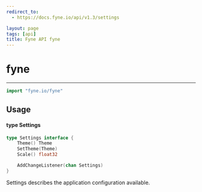 ```yaml
---
redirect_to:
  - https://docs.fyne.io/api/v1.3/settings

layout: page
tags: [api]
title: Fyne API fyne
---
```



# fyne
---
```go
import "fyne.io/fyne"
```

## Usage

#### type Settings

```go
type Settings interface {
	Theme() Theme
	SetTheme(Theme)
	Scale() float32

	AddChangeListener(chan Settings)
}
```

Settings describes the application configuration available.

